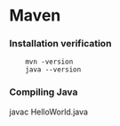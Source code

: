 # Maven

### Installation verification

```
    mvn -version
    java --version
```

### Compiling Java

javac HelloWorld.java

